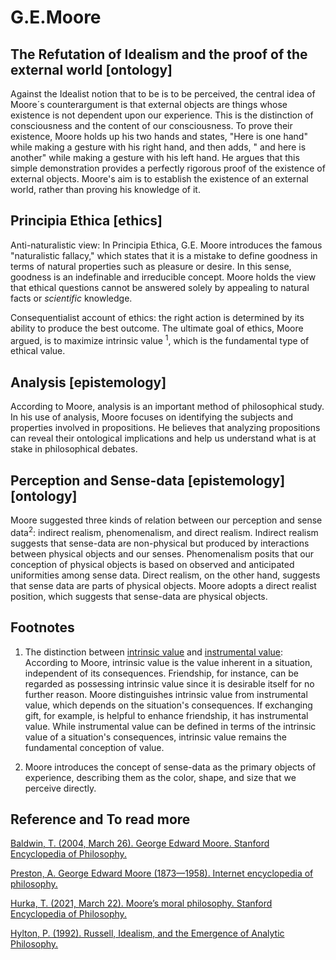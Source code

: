 # G.E.Moore

## The Refutation of Idealism and the proof of the external world [ontology]

Against the Idealist notion that to be is to be perceived, the central idea of Moore´s counterargument is that external objects are things whose existence is not dependent upon our experience. This is the distinction of consciousness and the content of our consciousness. To prove their existence, Moore holds up his two hands and states, "Here is one hand" while making a gesture with his right hand, and then adds, " and here is another" while making a gesture with his left hand. He argues that this simple demonstration provides a perfectly rigorous proof of the existence of external objects. Moore's aim is to establish the existence of an external world, rather than proving his knowledge of it. 

## Principia Ethica [ethics]

Anti-naturalistic view: In Principia Ethica, G.E. Moore introduces the famous "naturalistic fallacy," which states that it is a mistake to define goodness in terms of natural properties such as pleasure or desire. In this sense, goodness is an indefinable and irreducible concept. Moore holds the view that ethical questions cannot be answered solely by appealing to natural facts or _scientific_ knowledge.

Consequentialist account of ethics:  the right action is determined by its ability to produce the best outcome. The ultimate goal of ethics, Moore argued, is to maximize intrinsic value <sup>1</sup>, which is the fundamental type of ethical value.

## Analysis [epistemology]

According to Moore, analysis is an important method of philosophical study. In his use of analysis, Moore focuses on identifying the subjects and properties involved in propositions. He believes that analyzing propositions can reveal their ontological implications and help us understand what is at stake in philosophical debates.

## Perception and Sense-data [epistemology] [ontology]

Moore suggested three kinds of relation between our perception and sense data<sup>2</sup>: indirect realism, phenomenalism, and direct realism. Indirect realism suggests that sense-data are non-physical but produced by interactions between physical objects and our senses. Phenomenalism posits that our conception of physical objects is based on observed and anticipated uniformities among sense data. Direct realism, on the other hand, suggests that sense data are parts of physical objects. Moore adopts a direct realist position, which suggests that sense-data are physical objects.

## Footnotes

1. The distinction between <span style = "text-decoration: underline;"> intrinsic value</span> and <span style = "text-decoration: underline;"> instrumental value</span>: According to Moore, intrinsic value is the value inherent in a situation, independent of its consequences. Friendship, for instance, can be regarded as possessing intrinsic value since it is desirable itself for no further reason. Moore distinguishes intrinsic value from instrumental value, which depends on the situation's consequences. If exchanging gift, for example, is helpful to enhance friendship, it has instrumental value. While instrumental value can be defined in terms of the intrinsic value of a situation's consequences, intrinsic value remains the fundamental conception of value.

2. Moore introduces the concept of sense-data as the primary objects of experience, describing them as the color, shape, and size that we perceive directly.

## Reference and To read more

[Baldwin, T. (2004, March 26). George Edward Moore. Stanford Encyclopedia of Philosophy.](https://plato.stanford.edu/entries/moore/)

[Preston, A. George Edward Moore (1873—1958). Internet encyclopedia of philosophy.](https://iep.utm.edu/moore/)

[Hurka, T. (2021, March 22). Moore’s moral philosophy. Stanford Encyclopedia of Philosophy.](https://plato.stanford.edu/entries/moore-moral/)

[Hylton, P. (1992). Russell, Idealism, and the Emergence of Analytic Philosophy.](https://doi.org/10.1093/019824018x.001.0001)
